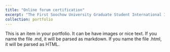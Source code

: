 ```yaml
---
title: "Online forum certification"
excerpt: "The First Soochow University Graduate Student International Innovation Forum on Transportation Engineering<br/><img src='/images/Certification.png'>"
collection: portfolio
---
```


This is an item in your portfolio. It can be have images or nice text. If you name the file .md, it will be parsed as markdown. If you name the file .html, it will be parsed as HTML. 
